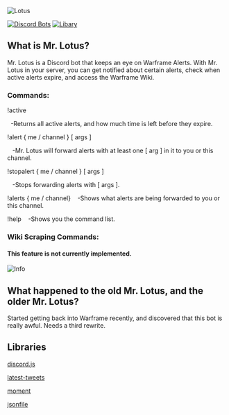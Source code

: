 ![Lotus](https://i.imgur.com/WagTow6.png)

[![Discord Bots](https://discordbots.org/api/widget/status/353333480979169283.svg?noavatar=true)](https://discordbots.org/bot/353333480979169283)
[![Libary](https://img.shields.io/badge/library-discord.js-blue.svg)](https://discord.js.org/)


## What is Mr. Lotus?
Mr. Lotus is a Discord bot that keeps an eye on Warframe Alerts.
With Mr. Lotus in your server, you can get notified about certain alerts, check when active alerts expire, and access the Warframe Wiki.

### Commands: 

!active

&nbsp;&nbsp;-Returns all active alerts, and how much time is left before they expire.
  
  
!alert { me / channel } [ args ]

&nbsp;&nbsp;&nbsp;-Mr. Lotus will forward alerts with at least one [ arg ] in it to you or this channel.
    
!stopalert { me / channel } [ args ]

&nbsp;&nbsp;&nbsp;-Stops forwarding alerts with [ args ].



!alerts { me / channel}
&nbsp;&nbsp;&nbsp;-Shows what alerts are being forwarded to you or this channel.


!help
&nbsp;&nbsp;&nbsp;-Shows you the command list.


  
### Wiki Scraping Commands:
#### This feature is not currently implemented.

![Info](https://i.imgur.com/8W9H6hh.png)
  
## What happened to the old Mr. Lotus, and the older Mr. Lotus?

Started getting back into Warframe recently, and discovered that this bot is really awful. Needs a third rewrite.




## Libraries


[discord.js](https://github.com/hydrabolt/discord.js)

[latest-tweets](https://github.com/noffle/latest-tweets)

[moment](https://momentjs.com/)

[jsonfile](https://github.com/jprichardson/node-jsonfile)
